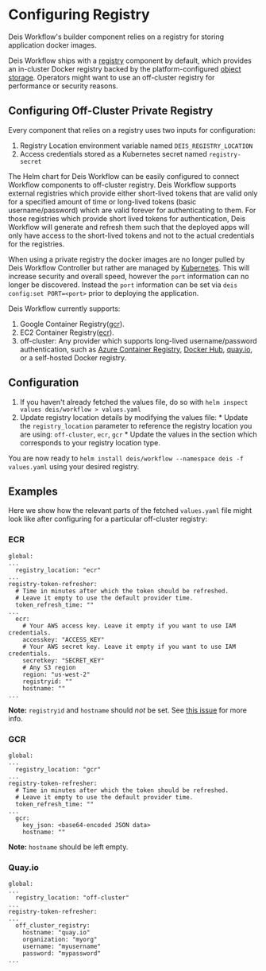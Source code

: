 # Configuring Registry

Deis Workflow's builder component relies on a registry for storing application docker images.

Deis Workflow ships with a [registry][registry] component by default, which provides an in-cluster Docker registry backed by the platform-configured [object storage][storage]. Operators might want to use an off-cluster registry for performance or security reasons.

## Configuring Off-Cluster Private Registry

Every component that relies on a registry uses two inputs for configuration:

1. Registry Location environment variable named `DEIS_REGISTRY_LOCATION`
2. Access credentials stored as a Kubernetes secret named `registry-secret`

The Helm chart for Deis Workflow can be easily configured to connect Workflow components to off-cluster registry. Deis Workflow supports external registries which provide either short-lived tokens that are valid only for a specified amount of time or long-lived tokens (basic username/password) which are valid forever for authenticating to them. For those registries which provide short lived tokens for authentication, Deis Workflow will generate and refresh them such that the deployed apps will only have access to the short-lived tokens and not to the actual credentials for the registries.

When using a private registry the docker images are no longer pulled by Deis Workflow Controller but rather are managed by [Kubernetes][]. This will increase security and overall speed, however the `port` information can no longer be discovered. Instead the `port` information can be set via `deis config:set PORT=<port>` prior to deploying the application.

Deis Workflow currently supports:

  1. Google Container Registry([gcr][gcr]).
  1. EC2 Container Registry([ecr][ecr]).
  1. off-cluster: Any provider which supports long-lived username/password authentication, such as [Azure Container Registry][acr], [Docker Hub][dockerhub], [quay.io][quay], or a self-hosted Docker registry.

## Configuration

  1. If you haven't already fetched the values file, do so with `helm inspect values deis/workflow > values.yaml`
  1. Update registry location details by modifying the values file:
    * Update the `registry_location` parameter to reference the registry location you are using: `off-cluster`, `ecr`, `gcr`
    * Update the values in the section which corresponds to your registry location type.

You are now ready to `helm install deis/workflow --namespace deis -f values.yaml` using your desired registry.

## Examples
Here we show how the relevant parts of the fetched `values.yaml` file might look like after configuring for a particular off-cluster registry:

### ECR

```
global:
...
  registry_location: "ecr"
...
registry-token-refresher:
  # Time in minutes after which the token should be refreshed.
  # Leave it empty to use the default provider time.
  token_refresh_time: ""
...
  ecr:
    # Your AWS access key. Leave it empty if you want to use IAM credentials.
    accesskey: "ACCESS_KEY"
    # Your AWS secret key. Leave it empty if you want to use IAM credentials.
    secretkey: "SECRET_KEY"
    # Any S3 region
    region: "us-west-2"
    registryid: ""
    hostname: ""
...
```
**Note:** `registryid` and `hostname` should _not_ be set.  See [this issue](https://github.com/deis/registry-token-refresher/issues/11) for more info.

### GCR

```
global:
...
  registry_location: "gcr"
...
registry-token-refresher:
  # Time in minutes after which the token should be refreshed.
  # Leave it empty to use the default provider time.
  token_refresh_time: ""
...
  gcr:
    key_json: <base64-encoded JSON data>
    hostname: ""
```

**Note:** `hostname` should be left empty.

### Quay.io

```
global:
...
  registry_location: "off-cluster"
...
registry-token-refresher:
...
  off_cluster_registry:
    hostname: "quay.io"
    organization: "myorg"
    username: "myusername"
    password: "mypassword"
...
```

[registry]: ../understanding-workflow/components.md#registry
[storage]: configuring-object-storage
[ecr]: http://docs.aws.amazon.com/AmazonECR/latest/userguide/ECR_GetStarted.html
[gcr]: https://cloud.google.com/container-registry/
[acr]: https://docs.microsoft.com/en-us/azure/container-registry/
[dockerhub]: https://hub.docker.com/
[quay]: https://quay.io/
[srvAccount]: https://support.google.com/cloud/answer/6158849#serviceaccounts
[aws-iam]: https://aws.amazon.com/iam/
[namespace]: https://docs.docker.com/registry/spec/api/#/overview
[Kubernetes]: https://kubernetes.io

